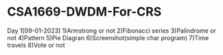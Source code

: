 # CSA1669-DWDM-For-CRS
Day 1[09-01-2023]
1)Armstrong or not
2)Fibonacci series
3)Palindrome or not
4)Pattern
5)Pie Diagran
6)Screenshot(simple char program)
7)Time travels
8)Vote or not
